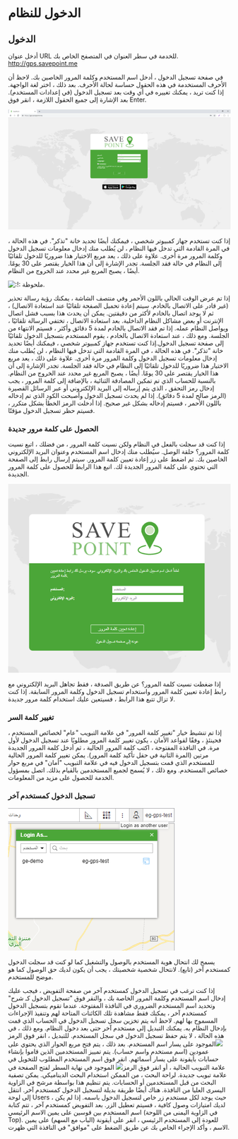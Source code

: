 # الدخول للنظام

## الدخول <a id="login"></a>

أدخل عنوان URL للخدمة في سطر العنوان في المتصفح الخاص بك. http://gps.savepoint.me

في صفحة تسجيل الدخول ، أدخل اسم المستخدم وكلمة المرور الخاصين بك. لاحظ أن الأحرف المستخدمة في هذه الحقول حساسة لحالة الأحرف. بعد ذلك ، اختر لغة الواجهة. إذا كنت تريد ، يمكنك تغييره في أي وقت بعد تسجيل الدخول \(في إعدادات المستخدم\). بعد الإشارة إلى جميع الحقول اللازمة ، انقر فوق Enter.

![](../../.gitbook/assets/image%20%284%29.png)

إذا كنت تستخدم جهاز كمبيوتر شخصي ، فيمكنك أيضًا تحديد خانة "تذكر". في هذه الحالة ، في المرة القادمة التي تدخل فيها النظام ، لن يُطلب منك إدخال معلومات تسجيل الدخول وكلمة المرور مرة أخرى. علاوة على ذلك ، يعد مربع الاختيار هذا ضروريًا للدخول تلقائيًا إلى النظام في حالة فقد الجلسة. تجدر الإشارة إلى أن هذا الخيار يقتصر على 30 يومًا. أيضًا ، يصبح المربع غير محدد عند الخروج من النظام. 

![:!:](https://docs.wialon.com/en/hosting/lib/images/smileys/icon_exclaim.gif) ملحوظة. 

إذا تم عرض الوقت الحالي باللون الأحمر وفي منتصف الشاشة ، يمكنك رؤية رسالة تحذير \(غير قادر على الاتصال بالخادم. سيتم إعادة تحميل الصفحة تلقائيًا عند استعادة الاتصال\) ، ثم لا يوجد اتصال بالخادم لأكثر من دقيقتين. يمكن أن يحدث هذا بسبب فشل اتصال الإنترنت أو بعض مشاكل النظام الداخلية. بعد استعادة الاتصال ، تختفي الرسالة تلقائيًا ، ويواصل النظام عمله. إذا تم فقد الاتصال بالخادم لمدة 5 دقائق وأكثر ، فسيتم الانتهاء من الجلسة. ومع ذلك ، عند استعادة الاتصال بالخادم ، يقوم المستخدم بتسجيل الدخول تلقائيًا إلى صفحة تسجيل الدخول.إذا كنت تستخدم جهاز كمبيوتر شخصي ، فيمكنك أيضًا تحديد خانة "تذكر". في هذه الحالة ، في المرة القادمة التي تدخل فيها النظام ، لن يُطلب منك إدخال معلومات تسجيل الدخول وكلمة المرور مرة أخرى. علاوة على ذلك ، يعد مربع الاختيار هذا ضروريًا للدخول تلقائيًا إلى النظام في حالة فقد الجلسة. تجدر الإشارة إلى أن هذا الخيار يقتصر على 30 يومًا. أيضًا ، يصبح المربع غير محدد عند الخروج من النظام. بالنسبة للحساب الذي تم تمكين المصادقة الثنائية ، بالإضافة إلى كلمة المرور ، يجب إدخال رمز التحقق ، الذي يتم إرساله إلى البريد الإلكتروني أو عبر الرسائل القصيرة \(الرمز صالح لمدة 5 دقائق\). إذا لم يحدث تسجيل الدخول وأصبحت الكود الذي تم إدخاله باللون الأحمر ، فسيتم إدخاله بشكل غير صحيح. إذا أدخلت الرمز الخطأ بشكل متكرر ، فسيتم حظر تسجيل الدخول مؤقتًا.

### الحصول على كلمة مرور جديدة <a id="getting_a_new_password"></a>

إذا كنت قد سجلت بالفعل في النظام ولكن نسيت كلمة المرور ، من فضلك ، اتبع نسيت كلمة المرور؟ حلقة الوصل. سيُطلب منك إدخال اسم المستخدم وعنوان البريد الإلكتروني الخاصين بك. ثم اضغط على زر إعادة تعيين كلمة المرور. سيتم إرسال رابط إلى الصفحة التي تحتوي على كلمة المرور الجديدة لك. اتبع هذا الرابط للحصول على كلمة المرور الجديدة.

![](../../.gitbook/assets/image%20%285%29.png)

إذا ضغطت نسيت كلمة المرور؟ عن طريق الصدفة ، فقط تجاهل البريد الإلكتروني مع رابط إعادة تعيين كلمة المرور واستخدام تسجيل الدخول وكلمة المرور السابقة. إذا كنت لا تزال تتبع هذا الرابط ، فسيتعين عليك استخدام كلمة مرور جديدة.

###  تغيير كلمة السر <a id="password_change"></a>

إذا تم تنشيط خيار "تغيير كلمة المرور" في علامة التبويب "عام" لخصائص المستخدم ، فحينئذٍ ، وفقًا لقواعد الأمان ، يكون تغيير كلمة المرور مطلوبًا عند تسجيل الدخول لأول مرة. في النافذة المفتوحة ، اكتب كلمة المرور الحالية ، ثم أدخل كلمة المرور الجديدة مرتين \(المرة الثانية في حقل تأكيد كلمة المرور\). يمكن تغيير كلمة المرور الحالية للمستخدم الذي قمت بتسجيل الدخول فيه في علامة التبويب "أمان" في مربع حوار خصائص المستخدم. ومع ذلك ، لا يُسمح لجميع المستخدمين بالقيام بذلك. اتصل بمسؤول الخدمة للحصول على مزيد من المعلومات.

### تسجيل الدخول كمستخدم آخر <a id="login_as_another_user"></a>

![](../../.gitbook/assets/image%20%286%29.png)

يسمح لك انتحال هوية المستخدم بالوصول والتشغيل كما لو كنت قد سجلت الدخول كمستخدم آخر \(تابع\). لانتحال شخصية شخصيتك ، يجب أن يكون لديك حق الوصول كما هو موضح للمستخدم.

إذا كنت ترغب في تسجيل الدخول كمستخدم آخر من صفحة التفويض ، فيجب عليك إدخال اسم المستخدم وكلمة المرور الخاصة بك ، والنقر فوق "تسجيل الدخول كـ شرح" وتحديد اسم المستخدم الضروري في النافذة المفتوحة. عندما تقوم بتسجيل الدخول كمستخدم آخر ، يمكنك فقط مشاهدة تلك الكائنات المتاحة لهم وتنفيذ الإجراءات المسموح بها لهم. لاحظ أنه يتم تخزين سجل تسجيل الدخول في الحساب الذي قمت بإدخال النظام به. يمكنك التبديل إلى مستخدم آخر حتى بعد دخول النظام. ومع ذلك ، في هذه الحالة ، لا يتم حفظ تسجيل الدخول في سجل المستخدم. للتبديل ، انقر فوق الرمز ![](https://docs.wialon.com/en/hosting/_media/icons/login.png)الموجود على يسار اسم المستخدم. بعد ذلك ، يتم فتح مربع الحوار الذي يحتوي على عمودين \(اسم مستخدم واسم حساب\). يتم تمييز المستخدمين الذين قاموا بإنشاء حسابات بأيقونة على يسار أسمائهم. انقر فوق اسم المستخدم المطلوب للتخويل في علامة التبويب الحالية ، أو انقر فوق الرمز![](https://docs.wialon.com/en/hosting/_media/icons/user_creator.png) الموجود في نهاية السطر لفتح الصفحة في علامة تبويب جديدة. لراحة البحث ، من الممكن استخدام البحث الديناميكي. يمكن تصفية البحث من قبل المستخدمين أو الحسابات. يتم تنظيم هذا بواسطة مرشح في الزاوية اليسرى العليا من النافذة. هناك أيضًا طريقة بديلة لتسجيل الدخول كمستخدم آخر. انتقل إلى لوحة Users ، حيث يوجد لكل مستخدم زر خاص لتسجيل الدخول باسمه. إذا لم يكن لديك امتيازات وصول كافية ، فسيتم تعطيل الزر. بعد التفويض كمستخدم آخر ، تتم كتابة اسم المستخدم بين قوسين على يمين الاسم الرئيسي \(في الزاوية اليمنى من اللوحة Top\). للعودة إلى المستخدم الرئيسي ، انقر على أيقونة \(الباب مع السهم\) على يمين الاسم ، وأكد الإجراء الخاص بك عن طريق الضغط على "موافق" في النافذة التي ظهرت.

